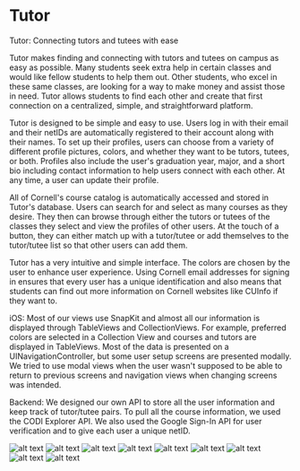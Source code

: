 # Tutor
Tutor: Connecting tutors and tutees with ease

Tutor makes finding and connecting with tutors and tutees on campus as easy as possible. Many students seek extra help in certain classes and would like fellow students to help them out. Other students, who excel in these same classes, are looking for a way to make money and assist those in need. Tutor allows students to find each other and create that first connection on a centralized, simple, and straightforward platform.

Tutor is designed to be simple and easy to use. Users log in with their email and their netIDs are automatically registered to their account along with their names. To set up their profiles, users can choose from a variety of different profile pictures, colors, and whether they want to be tutors, tutees, or both. Profiles also include the user's graduation year, major, and a short bio including contact information to help users connect with each other. At any time, a user can update their profile.

All of Cornell's course catalog is automatically accessed and stored in Tutor's database. Users can search for and select as many courses as they desire. They then can browse through either the tutors or tutees of the classes they select and view the profiles of other users. At the touch of a button, they can either match up with a tutor/tutee or add themselves to the tutor/tutee list so that other users can add them.

Tutor has a very intuitive and simple interface. The colors are chosen by the user to enhance user experience. Using Cornell email addresses for signing in ensures that every user has a unique identification and also means that students can find out more information on Cornell websites like CUInfo if they want to.

iOS: Most of our views use SnapKit and almost all our information is displayed through TableViews and CollectionViews. For example, preferred colors are selected in a Collection View and courses and tutors are displayed in TableViews. Most of the data is presented on a UINavigationController, but some user setup screens are presented modally. We tried to use modal views when the user wasn't supposed to be able to return to previous screens and navigation views when changing screens was intended.

Backend: We designed our own API to store all the user information and keep track of tutor/tutee pairs. To pull all the course information, we used the CODI Explorer API. We also used the Google Sign-In API for user verification and to give each user a unique netID.

![alt text](https://github.com/alanna-zhou/hackchallenge/blob/master/Screenshots/IMG_0231.PNG)
![alt text](https://github.com/alanna-zhou/hackchallenge/blob/master/Screenshots/IMG_0236.PNG)
![alt text](https://github.com/alanna-zhou/hackchallenge/blob/master/Screenshots/IMG_0239.PNG)
![alt text](https://github.com/alanna-zhou/hackchallenge/blob/master/Screenshots/IMG_0242.PNG)
![alt text](https://github.com/alanna-zhou/hackchallenge/blob/master/Screenshots/IMG_0243.PNG)
![alt text](https://github.com/alanna-zhou/hackchallenge/blob/master/Screenshots/IMG_0244.PNG)
![alt text](https://github.com/alanna-zhou/hackchallenge/blob/master/Screenshots/IMG_0245.PNG)
![alt text](https://github.com/alanna-zhou/hackchallenge/blob/master/Screenshots/IMG_0247.PNG)
![alt text](https://github.com/alanna-zhou/hackchallenge/blob/master/Screenshots/IMG_0248.PNG)

